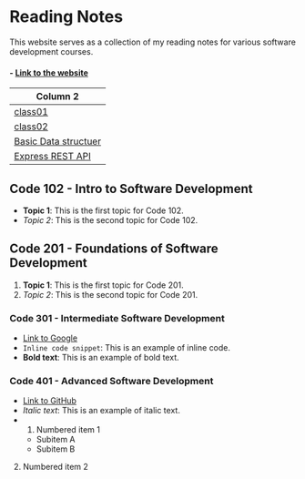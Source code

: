 # Reading Notes

This website serves as a collection of my reading notes for various software development courses.

#### - [Link to the website](https://saleh2001k.github.io/Reading-Notes/)

| Column 2 |
|----------|
| [class01](./week01/class01A.md)   |
| [class02](./week01/class01B.md)   |
| [Basic Data structuer](./week01/BasicDataStructures.md)   |
| [Express REST API](./week01/class02A.md)   |
## Code 102 - Intro to Software Development

- **Topic 1**: This is the first topic for Code 102.
- *Topic 2*: This is the second topic for Code 102.

## Code 201 - Foundations of Software Development

1. **Topic 1**: This is the first topic for Code 201.
2. *Topic 2*: This is the second topic for Code 201.

### Code 301 - Intermediate Software Development

- [Link to Google](https://www.google.com/)
- `Inline code snippet`: This is an example of inline code.
- **Bold text**: This is an example of bold text.

### Code 401 - Advanced Software Development

- [Link to GitHub](https://github.com/)
- *Italic text*: This is an example of italic text.
- 1. Numbered item 1
   - Subitem A
   - Subitem B
2. Numbered item 2

